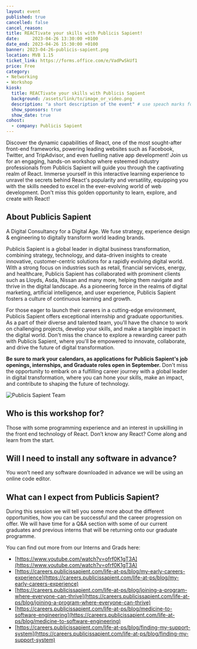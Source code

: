 ```yaml
---
layout: event
published: true
cancelled: false
cancel_reason:
title: REACTivate your skills with Publicis Sapient!
date:     2023-04-26 13:30:00 +0100
date_end: 2023-04-26 15:30:00 +0100
banner: 2023-04-26-publicis-sapient.png
location: MVB 1.15
ticket_link: https://forms.office.com/e/VadPwSkUf1
price: Free
category:
- Networking
- Workshop
kiosk:
  title: REACTivate your skills with Publicis Sapient
  background: /assets/link/to/image_or_video.png
  description: "a short description of the event" # use speach marks for multi line text if needed
  show_sponsors: true
  show_date: true
cohost:
  - company: Publicis Sapient
---
```


Discover the dynamic capabilities of React, one of the most sought-after front-end frameworks, powering leading websites such as Facebook, Twitter, and TripAdvisor, and even fuelling native app development! Join us for an engaging, hands-on workshop where esteemed industry professionals from Publicis Sapient will guide you through the captivating realm of React. Immerse yourself in this interactive learning experience to unravel the secrets behind React's popularity and versatility, equipping you with the skills needed to excel in the ever-evolving world of web development. Don't miss this golden opportunity to learn, explore, and create with React!


## About Publicis Sapient

A Digital Consultancy for a Digital Age. We fuse strategy, experience design & engineering to digitally transform world leading brands.

Publicis Sapient is a global leader in digital business transformation, combining strategy, technology, and data-driven insights to create innovative, customer-centric solutions for a rapidly evolving digital world. With a strong focus on industries such as retail, financial services, energy, and healthcare, Publicis Sapient has collaborated with prominent clients such as Lloyds, Asda, Nissan and many more, helping them navigate and thrive in the digital landscape. As a pioneering force in the realms of digital marketing, artificial intelligence, and user experience, Publicis Sapient fosters a culture of continuous learning and growth.

For those eager to launch their careers in a cutting-edge environment, Publicis Sapient offers exceptional internship and graduate opportunities. As a part of their diverse and talented team, you'll have the chance to work on challenging projects, develop your skills, and make a tangible impact in the digital world. Don't miss the chance to explore a rewarding career path with Publicis Sapient, where you'll be empowered to innovate, collaborate, and drive the future of digital transformation.

**Be sure to mark your calendars, as applications for Publicis Sapient's job openings, internships, and Graduate roles open in September.** Don't miss the opportunity to embark on a fulfilling career journey with a global leader in digital transformation, where you can hone your skills, make an impact, and contribute to shaping the future of technology.

![Publicis Sapient Team](/assets/images/contrib/events/2023-04-26-publicis-sapient-team.png)

## Who is this workshop for?
Those with some programming experience and an interest in upskilling in the front end technology of React. Don’t know any React? Come along and learn from the start.

## Will I need to install any software in advance?
You won’t need any software downloaded in advance we will be using an online code editor.

## What can I expect from Publicis Sapient?

During this session we will tell you some more about the different opportunities, how you can be successful and the career progression on offer. We will have time for a Q&A section with some of our current graduates and previous interns that will be returning onto our graduate programme.

You can find out more from our Interns and Grads here:

- [https://www.youtube.com/watch?v=ofrf0K1gT3A](https://www.youtube.com/watch?v=ofrf0K1gT3A)
- [https://careers.publicissapient.com/life-at-ps/blog/my-early-careers-experience](https://careers.publicissapient.com/life-at-ps/blog/my-early-careers-experience)
- [https://careers.publicissapient.com/life-at-ps/blog/joining-a-program-where-everyone-can-thrive](https://careers.publicissapient.com/life-at-ps/blog/joining-a-program-where-everyone-can-thrive)
- [https://careers.publicissapient.com/life-at-ps/blog/medicine-to-software-engineering](https://careers.publicissapient.com/life-at-ps/blog/medicine-to-software-engineering)
- [https://careers.publicissapient.com/life-at-ps/blog/finding-my-support-system](https://careers.publicissapient.com/life-at-ps/blog/finding-my-support-system)
